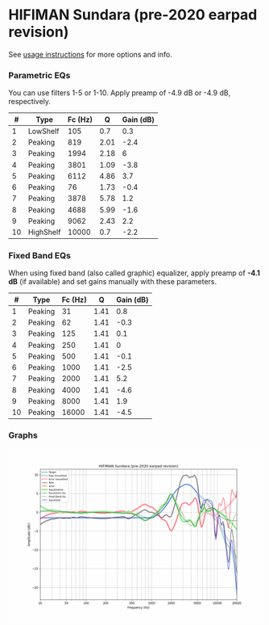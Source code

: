 # HIFIMAN Sundara (pre-2020 earpad revision)
See [usage instructions](https://github.com/jaakkopasanen/AutoEq#usage) for more options and info.

### Parametric EQs
You can use filters 1-5 or 1-10. Apply preamp of -4.9 dB or -4.9 dB, respectively.

|   # | Type      |   Fc (Hz) |    Q |   Gain (dB) |
|-----|-----------|-----------|------|-------------|
|   1 | LowShelf  |       105 | 0.7  |         0.3 |
|   2 | Peaking   |       819 | 2.01 |        -2.4 |
|   3 | Peaking   |      1994 | 2.18 |         6   |
|   4 | Peaking   |      3801 | 1.09 |        -3.8 |
|   5 | Peaking   |      6112 | 4.86 |         3.7 |
|   6 | Peaking   |        76 | 1.73 |        -0.4 |
|   7 | Peaking   |      3878 | 5.78 |         1.2 |
|   8 | Peaking   |      4688 | 5.99 |        -1.6 |
|   9 | Peaking   |      9062 | 2.43 |         2.2 |
|  10 | HighShelf |     10000 | 0.7  |        -2.2 |

### Fixed Band EQs
When using fixed band (also called graphic) equalizer, apply preamp of **-4.1 dB** (if available) and set gains manually with these parameters.

|   # | Type    |   Fc (Hz) |    Q |   Gain (dB) |
|-----|---------|-----------|------|-------------|
|   1 | Peaking |        31 | 1.41 |         0.8 |
|   2 | Peaking |        62 | 1.41 |        -0.3 |
|   3 | Peaking |       125 | 1.41 |         0.1 |
|   4 | Peaking |       250 | 1.41 |         0   |
|   5 | Peaking |       500 | 1.41 |        -0.1 |
|   6 | Peaking |      1000 | 1.41 |        -2.5 |
|   7 | Peaking |      2000 | 1.41 |         5.2 |
|   8 | Peaking |      4000 | 1.41 |        -4.6 |
|   9 | Peaking |      8000 | 1.41 |         1.9 |
|  10 | Peaking |     16000 | 1.41 |        -4.5 |

### Graphs
![](./HIFIMAN%20Sundara%20(pre-2020%20earpad%20revision).png)
